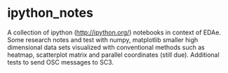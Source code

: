 ipython_notes
=============

A collection of ipython (http://ipython.org/) notebooks in context of EDAe. Some research notes and test with numpy, matplotlib smaller high dimensional data sets visualized with conventional methods such as heatmap, scatterplot matrix and parallel coordinates (still due). Additional tests to send OSC messages to SC3.
